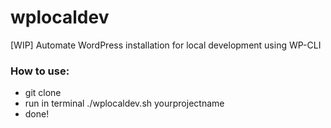 # wplocaldev
[WIP] Automate WordPress installation for local development using WP-CLI

### How to use:
- git clone
- run in terminal ./wplocaldev.sh yourprojectname
- done!
